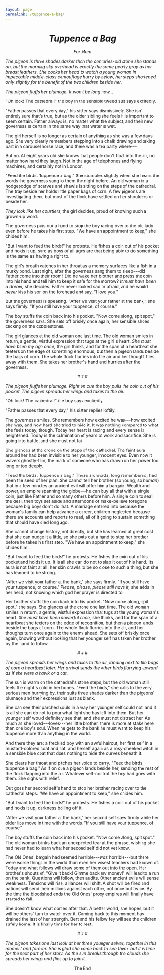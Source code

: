 ```yaml
---
layout: page
permalink: /tuppence-a-bag/
---
```


<div align="center">
  <h1><em>Tuppence a Bag</em></h1>
  <p><em>For Mum</em></p>
</div>

*The pigeon is three shades darker than the centuries-old stone she
stands on, but the morning sky overhead is exactly the same pearly gray
as her breast feathers. She cocks her head to watch a young woman in
impeccable middle-class camouflage hurry by below, her steps shortened
only slightly for the benefit of the two children beside her.*

*The pigeon fluffs her plumage. It won't be long now...*

"Oh look! The cathedral!" the boy in the sensible tweed suit says
excitedly.

"Father passes that every day," his sister says dismissively. She isn't
entirely sure that's true, but as the older sibling she feels it is
important to seem certain. Father always is, no matter what the subject,
and their new governess is certain in the same way that water is wet.

The girl herself is no longer as certain of anything as she was a few
days ago. She very clearly remembers stepping into a chalk drawing and
taking part in a carousel horse race, and there was a tea party where---

But no. At eight years old she knows that people don't float into the
air, no matter how hard they laugh. Not in the age of telephones and
flying machines, and certainly not in London.

"Feed the birds. Tuppence a bag." She stumbles slightly when she hears
the words the governess sang to them the night before. An old woman in a
hodgepodge of scarves and shawls is sitting on the steps of the
cathedral. The tray beside her holds little paper bags of corn. A few
pigeons are investigating them, but most of the flock have settled on
her shoulders or beside her.

*They look like her courtiers,* the girl decides, proud of knowing such
a grown-up word.

The governess puts out a hand to stop the boy racing over to the old
lady even before he takes his first step. "We have an appointment to
keep," she chides him.

"But I want to feed the birds!" he protests. He fishes a coin out of his
pocket and holds it up, sure as boys of all ages are that being able to
do something is the same as having a right to.

The girl's breath catches in her throat as a memory surfaces like a fish
in a murky pond. Last night, after the governess sang them to
sleep---did Father come into their room? Did he wake her brother and
press the coin into his hand and tell him to keep it safe for the
morrow? *It must have been a dream,* she decides. Father never looked
sad or afraid, and he would *never* kiss his son on the forehead and
say, "I love you."

But the governess is speaking. "After we visit your father at the bank,"
she says firmly. "If you still have your tuppence, of course."

The boy stuffs the coin back into his pocket. "Now come along, spit
spot," the governess says. She sets off briskly once again, her sensible
shoes clicking on the cobblestones.

The girl glances at the old woman one last time. The old woman smiles in
return, a gentle, wistful expression that tugs at the girl's heart. *She
must have been my age once,* the girl thinks, and for the span of a
heartbeat she teeters on the edge of something enormous, but then a
pigeon lands beside the bags of corn. The whole flock flurries into the
air and her thought flies away with them. She takes her brother's hand
and hurries after the governess.

<div align="center">
  # # #
</div>

*The pigeon fluffs her plumage. Right on cue the boy pulls the coin out
of his pocket. The pigeon spreads her wings and takes to the air.*

"Oh look! The cathedral!" the boy says excitedly.

"Father passes that every day," his sister replies loftily.

The governess smiles. She remembers how excited he was---how excited
*she* was, and how hard she tried to hide it. It was nothing compared to
what she feels today, though. Today her heart is racing and every sense
is heightened. Today is the culmination of years of work and sacrifice.
She is going into battle, and she must not fail.

She glances at the crone on the steps of the cathedral. The faint aura
around her had been invisible to her younger, innocent eyes. Even now it
wavers ghostly-thin, the mark of someone who has drawn on her power too
long or too deeply.

"Feed the birds. Tuppence a bag." Those six words, long remembered, had
been the seed of her plan. She cannot tell her brother (so young, so
*human*) that in a few minutes an ancient evil will offer him a bargain.
Wealth and power, an empire spanning the globe---he can buy all that
with a single coin, just like Father and so many others before him. A
single coin to seal the deal, then toys set aside and afternoons of
make-believe foregone because big boys don't do that. A marriage entered
into because the woman's family can help advance a career, children
neglected because there are accounts and reports to read, all of it
going to sustain something that should have died long ago.

She cannot change history, not directly, but she has learned at great
cost that she can nudge it a little, so she puts out a hand to stop her
brother before he takes his first step. "We have an appointment to
keep," she chides him.

"But I want to feed the birds!" he protests. He fishes the coin out of
his pocket and holds it up. It is all she can do not to slap it out of
his hand. Its aura is not faint at all: her skin crawls to be so close
to such a thing, but she has learned to be strong.

"After we visit your father at the bank," she says firmly. "If you still
have your tuppence, of course." *Please, please, please still have it,*
she adds in her head, not knowing which god her prayer is directed to.

Her brother stuffs the coin back into his pocket. "Now come along, spit
spot," she says. She glances at the crone one last time. The old woman
smiles in return, a gentle, wistful expression that tugs at the young
woman's heart. *She must have been powerful once,* she thinks, and for
the span of a heartbeat she teeters on the edge of recognition, but then
a pigeon lands beside the bags of corn. The whole flock flurries into
the air, and her thoughts turn once again to the enemy ahead. She sets
off briskly once again, knowing without looking that her younger self
has taken her brother by the hand to follow.

<div align="center">
  # # #
</div>

*The pigeon spreads her wings and takes to the air, landing next to the
bags of corn a heartbeat later. Her arrival sends the other birds
flurrying upward as if she were a hawk or a cat.*

The sun is warm on the cathedral's stone steps, but the old woman still
feels the night's cold in her bones. "Feed the birds," she calls to the
very serious men hurrying by, their suits three shades darker than the
pigeons' plumage and their expressions just as blank.

She can see their parched souls in a way her younger self could not, and
it is all she can do not to pour what light she has left into them. But
her younger self would definitely see that, and she must not distract
her. As much as she loved---loves---her little brother, there is more at
stake here than one boy's soul. When he gets to the bank he must want to
keep his tuppence more than anything in the world.

And there they are: a freckled boy with an awful haircut, her first self
in a mustard-colored coat and hat, and herself again as a rosy-cheeked
witch in a sensible blue coat that does nothing to hide the curves
beneath it.

She clears her throat and pitches her voice to carry. "Feed the birds,
tuppence a bag." As if on cue a pigeon lands beside her, sending the
rest of the flock flapping into the air. Whatever self-control the boy
had goes with them. She sighs with relief.

Out goes her second self's hand to stop her brother racing over to the
cathedral steps. "We have an appointment to keep," she chides him.

"But I want to feed the birds!" he protests. He fishes a coin out of his
pocket and holds it up, darkness boiling off it.

"After we visit your father at the bank," her second self says firmly
while her older lips move in time with the words. "If you still have
your tuppence, of course."

The boy stuffs the coin back into his pocket. "Now come along, spit
spot." The old woman blinks back an unexpected tear at the phrase,
wishing she had never had to learn what her second self did not yet
know.

The Old Ones' bargain had seemed horrible---*was* horrible---but there
were worse things in the world than even her wisest teachers had known
of. Today and what follows will draw some of them out into the open. Her
brother's shouts of, "Give it back! Gimme back my money!" will lead to a
run on the bank. Questions will follow, then audits. Other ancient evils
will sense weakness. Tensions will rise, alliances will shift. A shot
will be fired and nations will send their millions against each other,
not once but twice. By the time the bloodshed ends the Old Ones' proxy
empires will finally have started to fall.

She doesn't know what comes after that. A better world, she hopes, but
it will be others' turn to watch over it. Coming back to this moment has
drained the last of her strength. Bert and his fellow fey will see the
children safely home. It is finally time for her to rest.

<div align="center">
  # # #
</div>

*The pigeon takes one last look at her three younger selves, together in
this moment and forever. She is glad she came back to see them, but it
is time for the next part of her story. As the sun breaks through the
clouds she spreads her wings and flies up to join it.*

<div align="center">
  The End
</div>
